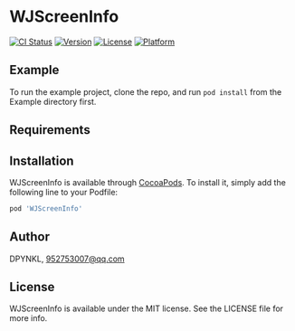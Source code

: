 # WJScreenInfo

[![CI Status](https://img.shields.io/travis/DPYNKL/WJScreenInfo.svg?style=flat)](https://travis-ci.org/DPYNKL/WJScreenInfo)
[![Version](https://img.shields.io/cocoapods/v/WJScreenInfo.svg?style=flat)](https://cocoapods.org/pods/WJScreenInfo)
[![License](https://img.shields.io/cocoapods/l/WJScreenInfo.svg?style=flat)](https://cocoapods.org/pods/WJScreenInfo)
[![Platform](https://img.shields.io/cocoapods/p/WJScreenInfo.svg?style=flat)](https://cocoapods.org/pods/WJScreenInfo)

## Example

To run the example project, clone the repo, and run `pod install` from the Example directory first.

## Requirements

## Installation

WJScreenInfo is available through [CocoaPods](https://cocoapods.org). To install
it, simply add the following line to your Podfile:

```ruby
pod 'WJScreenInfo'
```

## Author

DPYNKL, 952753007@qq.com

## License

WJScreenInfo is available under the MIT license. See the LICENSE file for more info.
